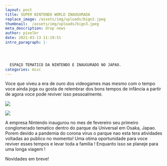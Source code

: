 ```yaml
---
layout: post
title: SUPER NINTENDO WORLD INAUGURADA 
replace_image: /assets/img/uploads/bign2.jpeg
thumbnail:  /assets/img/uploads/bign3.jpeg
meta_description: drop news
author: pixelbr
date: 2021-03-13 11:19:51
intro_paragraph: |-
  



  ESPAÇO TEMATICO DA NINTENDO E INAUGURADO NO JAPAO.
categories: misc
---
```

Voce que viveu a era de ouro dos videogames mas mesmo com o tempo voce ainda joga ou gosta de relembrar dos bons tempos de infância a partir de agora voce pode reviver isso pessoalmente.



![](/assets/img/uploads/bign1.jpeg)

![](/assets/img/uploads/bign4.jpeg)



A empresa Nintendo inaugurou no mes de fevereiro seu primeiro conglomerado tematico dentro do parque da Universal em Osaka, Japao. Porem devido a pandemia do corona virus o parque nao esta tera atividades voltadas ao publico no momento! Uma otima oportunidade para voce reviver esses tempos e levar toda a familia ! Enquanto isso se planeje para uma longa viagem ! 

Novidades em breve!